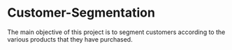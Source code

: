 # Customer-Segmentation
The main objective of this project is to segment customers according to the various products that they have purchased.
